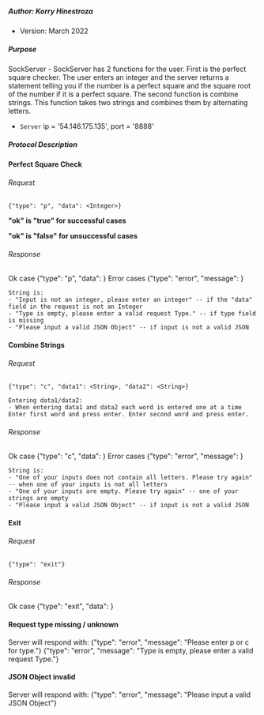 ##### Author: Korry Hinestroza
* Version: March 2022


##### Purpose
SockServer - SockServer has 2 functions for the user. First is the perfect square checker. 
The user enters an integer and the server returns a statement telling you if the number is a perfect square 
and the square root of the number if it is a perfect square. The second function is combine strings. 
This function takes two strings and combines them by alternating letters.
* `Server` ip = '54.146.175.135', port = '8888'

##### Protocol Description

#### Perfect Square Check
###### Request
    {"type": "p", "data": <Integer>}

**"ok" is "true" for successful cases**

**"ok" is "false" for unsuccessful cases**
###### Response
Ok case
{"type": "p", "data": <String>}
Error cases
{"type": "error", "message": <String>}

    String is:
    - "Input is not an integer, please enter an integer" -- if the "data" field in the request is not an Integer
    - "Type is empty, please enter a valid request Type." -- if type field is missing
    - "Please input a valid JSON Object" -- if input is not a valid JSON


#### Combine Strings
###### Request
    {"type": "c", "data1": <String>, "data2": <String>}
    
    Entering data1/data2:
    - When entering data1 and data2 each word is entered one at a time 
    Enter first word and press enter. Enter second word and press enter.

###### Response
Ok case
{"type": "c", "data": <String>}
Error cases
{"type": "error", "message": <String>}

    String is:
    - "One of your inputs does not contain all letters. Please try again" -- when one of your inputs is not all letters
    - "One of your inputs are empty. Please try again" -- one of your strings are empty
    - "Please input a valid JSON Object" -- if input is not a valid JSON

#### Exit
###### Request
    {"type": "exit"}

###### Response
Ok case 
{"type": "exit", "data": <String>}


#### Request type missing / unknown
Server will respond with:
{"type": "error", "message": "Please enter p or c for type."}
{"type": "error", "message": "Type is empty, please enter a valid request Type."}


#### JSON Object invalid
Server will respond with:
{"type": "error", "message": "Please input a valid JSON Object"}


